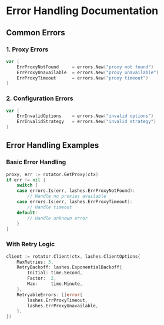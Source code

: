 # Error Handling Documentation

## Common Errors

### 1. Proxy Errors

```go
var (
    ErrProxyNotFound     = errors.New("proxy not found")
    ErrProxyUnavailable  = errors.New("proxy unavailable")
    ErrProxyTimeout      = errors.New("proxy timeout")
)
```

### 2. Configuration Errors

```go
var (
    ErrInvalidOptions    = errors.New("invalid options")
    ErrInvalidStrategy   = errors.New("invalid strategy")
)
```

## Error Handling Examples

### Basic Error Handling

```go
proxy, err := rotator.GetProxy(ctx)
if err != nil {
    switch {
    case errors.Is(err, lashes.ErrProxyNotFound):
        // Handle no proxies available
    case errors.Is(err, lashes.ErrProxyTimeout):
        // Handle timeout
    default:
        // Handle unknown error
    }
}
```

### With Retry Logic

```go
client := rotator.Client(ctx, lashes.ClientOptions{
    MaxRetries: 3,
    RetryBackoff: lashes.ExponentialBackoff{
        Initial: time.Second,
        Factor:  2,
        Max:     time.Minute,
    },
    RetryableErrors: []error{
        lashes.ErrProxyTimeout,
        lashes.ErrProxyUnavailable,
    },
})
```
